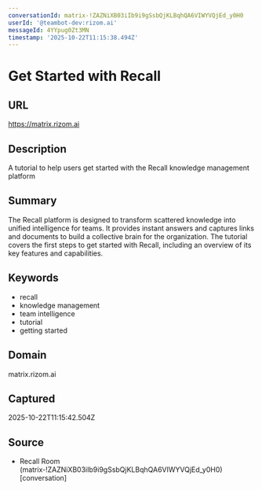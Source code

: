 ```yaml
---
conversationId: matrix-!ZAZNiXB03iIb9i9gSsbQjKLBqhQA6VIWYVQjEd_y0H0
userId: '@teambot-dev:rizom.ai'
messageId: 4YYpug0Zt3MN
timestamp: '2025-10-22T11:15:38.494Z'
---
```

# Get Started with Recall

## URL
https://matrix.rizom.ai

## Description
A tutorial to help users get started with the Recall knowledge management platform

## Summary
The Recall platform is designed to transform scattered knowledge into unified intelligence for teams. It provides instant answers and captures links and documents to build a collective brain for the organization. The tutorial covers the first steps to get started with Recall, including an overview of its key features and capabilities.

## Keywords

- recall
- knowledge management
- team intelligence
- tutorial
- getting started

## Domain
matrix.rizom.ai

## Captured
2025-10-22T11:15:42.504Z

## Source

- Recall Room (matrix-!ZAZNiXB03iIb9i9gSsbQjKLBqhQA6VIWYVQjEd_y0H0) [conversation]
